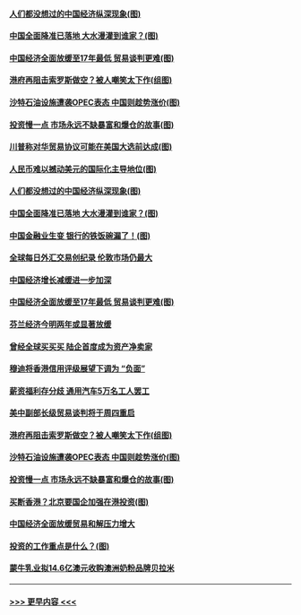 #### [人们都没想过的中国经济纵深现象(图)](../pages/p5/907684.md?t=09180611) 
#### [中国全面降准已落地 大水漫灌到谁家？(图)](../pages/p5/907688.md?t=09180611) 
#### [中国经济全面放缓至17年最低 贸易谈判更难(图)](../pages/p5/907648.md?t=09180611) 
#### [港府再阻击索罗斯做空？被人嘲笑太下作(组图)](../pages/p5/907637.md?t=09180611) 
#### [沙特石油设施遭袭OPEC表态 中国则趁势涨价(图)](../pages/p5/907570.md?t=09180611) 
#### [投资慢一点 市场永远不缺暴富和爆仓的故事(图)](../pages/p5/907564.md?t=09180611) 
#### [川普称对华贸易协议可能在美国大选前达成(图)](../pages/p5/907707.md?t=09180611) 
#### [人民币难以撼动美元的国际化主导地位(图)](../pages/p5/907705.md?t=09180611) 
#### [人们都没想过的中国经济纵深现象(图)](../pages/p5/907684.md?t=09180611) 
#### [中国全面降准已落地 大水漫灌到谁家？(图)](../pages/p5/907688.md?t=09180611) 
#### [中国金融业生变 银行的铁饭碗漏了！(图)](../pages/p5/907683.md?t=09180611) 
#### [全球每日外汇交易创纪录 伦敦市场仍最大](../pages/p5/907685.md?t=09180611) 
#### [中国经济增长减缓进一步加深](../pages/p5/907649.md?t=09180611) 
#### [中国经济全面放缓至17年最低 贸易谈判更难(图)](../pages/p5/907648.md?t=09180611) 
#### [芬兰经济今明两年或显著放缓](../pages/p5/907643.md?t=09180611) 
#### [曾经全球买买买 陆企首度成为资产净卖家](../pages/p5/907641.md?t=09180611) 
#### [穆迪将香港信用评级展望下调为 “负面”](../pages/p5/907640.md?t=09180611) 
#### [薪资福利存分歧 通用汽车5万名工人罢工](../pages/p5/907639.md?t=09180611) 
#### [美中副部长级贸易谈判将于周四重启](../pages/p5/907638.md?t=09180611) 
#### [港府再阻击索罗斯做空？被人嘲笑太下作(组图)](../pages/p5/907637.md?t=09180611) 
#### [沙特石油设施遭袭OPEC表态 中国则趁势涨价(图)](../pages/p5/907570.md?t=09180611) 
#### [投资慢一点 市场永远不缺暴富和爆仓的故事(图)](../pages/p5/907564.md?t=09180611) 
#### [买断香港？北京要国企加强在港投资(图)](../pages/p5/907582.md?t=09180611) 
#### [中国经济全面放缓贸易和解压力增大](../pages/p5/907579.md?t=09180611) 
#### [投资的工作重点是什么？(图)](../pages/p5/907561.md?t=09180611) 
#### [蒙牛乳业拟14.6亿澳元收购澳洲奶粉品牌贝拉米](../pages/p5/907571.md?t=09180611) 

----
#### [ >>> 更早内容 <<< ](../indexes/p5-earlier.md)
